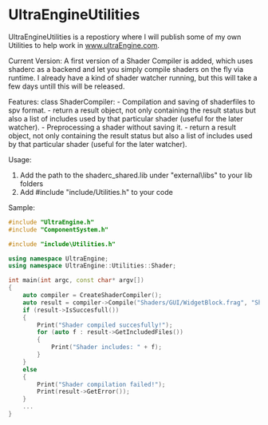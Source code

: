 # UltraEngineUtilities

UltraEngineUtilities is a repostiory where I will publish some of my own Utilities to help work in www.ultraEngine.com.

Current Version: 
A first version of a Shader Compiler is added, which uses shaderc as a backend and let you simply 
compile shaders on the fly via runtime. I already have a kind of shader watcher running, but this will take a few days
untill this will be released. 

Features:
class ShaderCompiler:
      - Compilation and saving of shaderfiles to spv format.
        - return a result object, not only containing the result status but also a list of includes used by that particular shader
          (useful for the later watcher).
      - Preprocessing a shader without saving it.
        - return a result object, not only containing the result status but also a list of includes used by that particular shader
          (useful for the later watcher).
          
Usage:

1. Add the path to the shaderc_shared.lib under "external\libs" to your lib folders
2. Add #include "include/Utilities.h" to your code

Sample:
```cpp
#include "UltraEngine.h"
#include "ComponentSystem.h"

#include "include\Utilities.h"

using namespace UltraEngine;
using namespace UltraEngine::Utilities::Shader;

int main(int argc, const char* argv[])
{
    auto compiler = CreateShaderCompiler();
    auto result = compiler->Compile("Shaders/GUI/WidgetBlock.frag", "Shaders/GUI/WidgetBlock.frag.spv");
    if (result->IsSuccesfull())
    {
        Print("Shader compiled succesfully!");
        for (auto f : result->GetIncludedFiles())
        {
            Print("Shader includes: " + f);
        }
    }
    else
    {
        Print("Shader compilation failed!");
        Print(result->GetError());
    }
    ...
}
```
      
